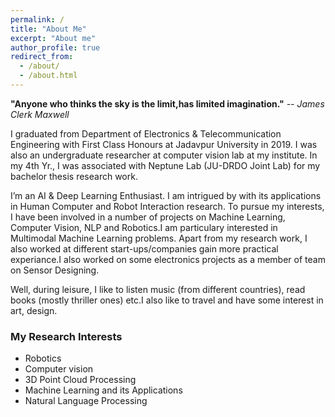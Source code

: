 ```yaml
---
permalink: /
title: "About Me"
excerpt: "About me"
author_profile: true
redirect_from: 
  - /about/
  - /about.html
---
```


**"Anyone who thinks the sky is the limit,has limited imagination."**   *-- James Clerk Maxwell*


I graduated from Department of Electronics & Telecommunication Engineering with First Class Honours at Jadavpur University in 2019. I was also an undergraduate researcher at computer vision lab at my institute. In my 4th Yr., I was associated with Neptune Lab (JU-DRDO Joint Lab) for my bachelor thesis research work.

I’m an AI & Deep Learning Enthusiast. I am intrigued by with its applications in Human Computer and Robot Interaction research. To pursue my interests, I have been involved in a number of projects on Machine Learning, Computer Vision, NLP and Robotics.I am particulary interested in Multimodal Machine Learning problems. Apart from my research work, I also worked at different start-ups/companies gain more practical experiance.I also worked on some electronics projects as a member of team on Sensor Designing.

Well, during leisure, I like to listen music (from different countries), read books (mostly thriller ones) etc.I also like to travel and have some interest in art, design.

### My Research Interests
* Robotics
* Computer vision
* 3D Point Cloud Processing
* Machine Learning and its Applications
*	Natural Language Processing





